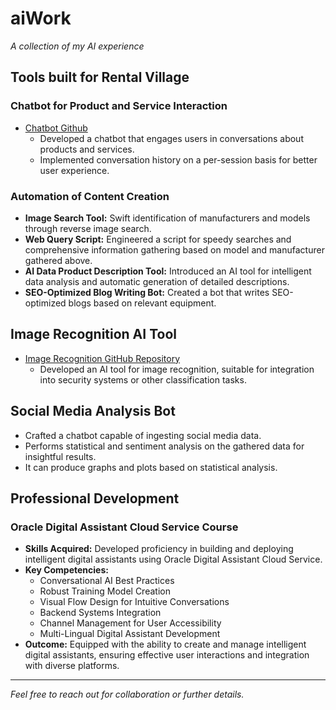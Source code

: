 # aiWork
*A collection of my AI experience*

## Tools built for Rental Village

### Chatbot for Product and Service Interaction
- [Chatbot Github](https://github.com/Monear/chatbot)
  - Developed a chatbot that engages users in conversations about products and services.
  - Implemented conversation history on a per-session basis for better user experience.

### Automation of Content Creation
- **Image Search Tool:** Swift identification of manufacturers and models through reverse image search.
- **Web Query Script:** Engineered a script for speedy searches and comprehensive information gathering based on model and manufacturer gathered above.
- **AI Data Product Description Tool:** Introduced an AI tool for intelligent data analysis and automatic generation of detailed descriptions.
- **SEO-Optimized Blog Writing Bot:** Created a bot that writes SEO-optimized blogs based on relevant equipment.

## Image Recognition AI Tool
- [Image Recognition GitHub Repository](https://github.com/Monear/image_recognition)
  - Developed an AI tool for image recognition, suitable for integration into security systems or other classification tasks.

## Social Media Analysis Bot
- Crafted a chatbot capable of ingesting social media data.
- Performs statistical and sentiment analysis on the gathered data for insightful results.
- It can produce graphs and plots based on statistical analysis.

## Professional Development

### Oracle Digital Assistant Cloud Service Course
- **Skills Acquired:** Developed proficiency in building and deploying intelligent digital assistants using Oracle Digital Assistant Cloud Service.
- **Key Competencies:**
  - Conversational AI Best Practices
  - Robust Training Model Creation
  - Visual Flow Design for Intuitive Conversations
  - Backend Systems Integration
  - Channel Management for User Accessibility
  - Multi-Lingual Digital Assistant Development
- **Outcome:** Equipped with the ability to create and manage intelligent digital assistants, ensuring effective user interactions and integration with diverse platforms.

---

*Feel free to reach out for collaboration or further details.*
